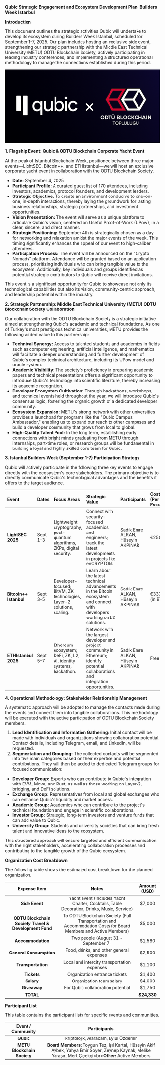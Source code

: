 **Qubic Strategic Engagement and Ecosystem Development Plan: Builders Week Istanbul**

**Introduction**

This document outlines the strategic activities Qubic will undertake to develop its ecosystem during Builders Week Istanbul, scheduled for September 1-7, 2025. Our plan includes hosting an exclusive side event, strengthening our strategic partnership with the Middle East Technical University (METU) ODTU Blockchain Society, actively participating in leading industry conferences, and implementing a structured operational methodology to manage the connections established during this period.

![Qubic x ODTU Blockchain](assets/qubic%20x%20obt.png)

**1. Flagship Event: Qubic & ODTU Blockchain Corporate Yacht Event**

At the peak of Istanbul Blockchain Week, positioned between three major events—LightSEC, Bitcoin++, and ETHIstanbul—we will host an exclusive corporate yacht event in collaboration with the ODTU Blockchain Society.

*   **Date:** September 4, 2025
*   **Participant Profile:** A curated guest list of 170 attendees, including investors, academics, protocol founders, and development leaders.
*   **Strategic Objective:** To create an environment conducive to one-on-one, in-depth interactions, thereby laying the groundwork for lasting business relationships, strategic partnerships, and investment opportunities.
*   **Vision Presentation:** The event will serve as a unique platform to articulate Qubic's vision, centered on Useful Proof-of-Work (UPow), in a clear, sincere, and direct manner.
*   **Strategic Positioning:** September 4th is strategically chosen as a day for networking and relaxation amidst the major events of the week. This timing significantly enhances the appeal of our event to high-caliber attendees.
*   **Participation Process:** The event will be announced on the "Crypto Nomads" platform. Attendance will be granted based on an application process, prioritizing individuals who can bring tangible value to the ecosystem. Additionally, key individuals and groups identified as potential strategic contributors to Qubic will receive direct invitations.

This event is a significant opportunity for Qubic to showcase not only its technological capabilities but also its vision, community-centric approach, and leadership potential within the industry.

**2. Strategic Partnership: Middle East Technical University (METU) ODTU Blockchain Society Collaboration**

Our collaboration with the ODTU Blockchain Society is a strategic initiative aimed at strengthening Qubic's academic and technical foundations. As one of Turkey's most prestigious technical universities, METU provides the following added value to this partnership:

*   **Technical Synergy:** Access to talented students and academics in fields such as computer engineering, artificial intelligence, and mathematics will facilitate a deeper understanding and further development of Qubic's complex technical architecture, including its UPow model and oracle system.
*   **Academic Visibility:** The society's proficiency in preparing academic papers and technical presentations offers a significant opportunity to introduce Qubic's technology into scientific literature, thereby increasing its academic recognition.
*   **Developer Ecosystem Cultivation:** Through hackathons, workshops, and technical events held throughout the year, we will introduce Qubic's consensus logic, fostering the organic growth of a dedicated developer community.
*   **Ecosystem Expansion:** METU's strong network with other universities provides a launchpad for programs like the "Qubic Campus Ambassador," enabling us to expand our reach to other campuses and build a developer community that grows from local to global.
*   **High-Quality Talent Pool:** In the long term, establishing early connections with bright minds graduating from METU through internships, part-time roles, or research groups will be fundamental in building a loyal and highly skilled core team for Qubic.

**3. Istanbul Builders Week (September 1-7) Participation Strategy**

Qubic will actively participate in the following three key events to engage directly with the ecosystem's core stakeholders. The primary objective is to directly communicate Qubic's technological advantages and the benefits it offers to the target audience.

| Event                | Dates     | Focus Areas                                                       | Strategic Value                                                                                                        | Participants                     | Cost (Per Person)  |
| :------------------- | :-------- | :---------------------------------------------------------------- | :--------------------------------------------------------------------------------------------------------------------- | :------------------------------- | :----------------- |
| **LightSEC 2025**    | Sept 1–3  | Lightweight cryptography, post-quantum algorithms, ZKPs, digital security. | Connect with security-focused academics and engineers; track the latest developments in projects like enCRYPTON.         | Sadık Emre ALKAN, Hüseyin AKPINAR | €250               |
| **Bitcoin++ Istanbul** | Sept 3–5  | Developer-focused; BitVM, ZK technologies, Layer-2 solutions, scaling. | Learn about the latest technical advancements in the Bitcoin ecosystem and connect with developers working on L2 solutions. | Sadık Emre ALKAN, Hüseyin AKPINAR | €333 (in BTC)      |
| **ETHIstanbul 2025** | Sept 5–7  | Ethereum ecosystem; DeFi, ZK, L2, AI, identity systems, hackathon. | Network with the largest developer and project community in Ethereum; identify potential collaborations and integration opportunities. | Sadık Emre ALKAN, Hüseyin AKPINAR | Free               |

**4. Operational Methodology: Stakeholder Relationship Management**

A systematic approach will be adopted to manage the contacts made during the events and convert them into tangible collaborations. This methodology will be executed with the active participation of ODTU Blockchain Society members.

1.  **Lead Identification and Information Gathering:** Initial contact will be made with individuals and organizations showing collaboration potential. Contact details, including Telegram, email, and LinkedIn, will be requested.
2.  **Segmentation and Grouping:** The collected contacts will be segmented into five main categories based on their expertise and potential contributions. They will then be added to dedicated Telegram groups for focused communication:

*   **Developer Group:** Experts who can contribute to Qubic's integration with EVM, Move, and Rust, as well as those working on Layer-2, bridging, and DeFi solutions.
*   **Exchange Group:** Representatives from local and global exchanges who can enhance Qubic's liquidity and market access.
*   **Academic Group:** Academics who can contribute to the project's technical foundation and engage in scientific collaborations.
*   **Investor Group:** Strategic, long-term investors and venture funds that can add value to Qubic.
*   **University Group:** Students and university societies that can bring fresh talent and innovative ideas to the ecosystem.

This structured approach will ensure targeted and efficient communication with the right stakeholders, accelerating collaboration processes and contributing to the tangible growth of the Qubic ecosystem.


**Organization Cost Breakdown**

The following table shows the estimated cost breakdown for the planned organization.

| Expense Item | Notes | Amount (USD) |
| :-------------------------: | :---------------------------------------------------------------------------------------------------------------: | :--------------------: |
| **Side Event** | Yacht event (Includes Yacht Charter, Cocktails, Table Decoration, Drinks, Music, Service) | $7,000 |
| **ODTU Blockchain Society Travel & Development Fund** | To ODTU Blockchain Society (Full Transportation and Accommodation Costs for Board Members and Active Members) | $5,000 |
| **Accommodation** | Two people (August 31 - September 7) | $1,580 |
| **General Consumption** | Food, drinks, and other general expenses | $2,500 |
| **Transportation** | Local and intercity transportation expenses | $1,100 |
| **Tickets** | Organization entrance tickets | $1,400 |
| **Salary** | Organization team salary | $4,000 |
| **Giveaway** | For Qubic collaboration potential | $1,750 |
| **TOTAL** | | **$24,330** |

**Participant List**

This table contains the participant lists for specific events and communities.

| Event / Community | Participants |
| :-----------------------------: | :--------------------------------------------------------------------------------------------------------------------------------------------------------------: |
| **Qubic** | kriptolojik, Alaracam, Eylül Özdemir |
| **METU Blockchain Society** | **Board Members:** Toygun Tez, Işıl Kartal, Hüseyin Akif Aybek, Yahya Emir Soyer, Zeynep Kaynak, Melike Yaraşır, Mert Çiçekçi\<br\>**Other:** Active Members |
